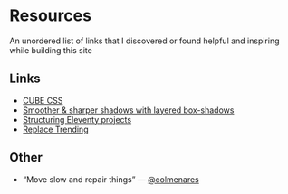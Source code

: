 # Resources

An unordered list of links that I discovered or found helpful and inspiring while building this site

## Links

- [CUBE CSS](https://cube.fyi/)
- [Smoother & sharper shadows with layered box-shadows](https://tobiasahlin.com/blog/layered-smooth-box-shadows/)
- [Structuring Eleventy projects](https://www.webstoemp.com/blog/eleventy-projects-structure/)
- [Replace Trending](https://replace-trending.herokuapp.com/)

## Other

- “Move slow and repair things” — [@colmenares](https://twitter.com/colmenares/status/1432220133636837380)
